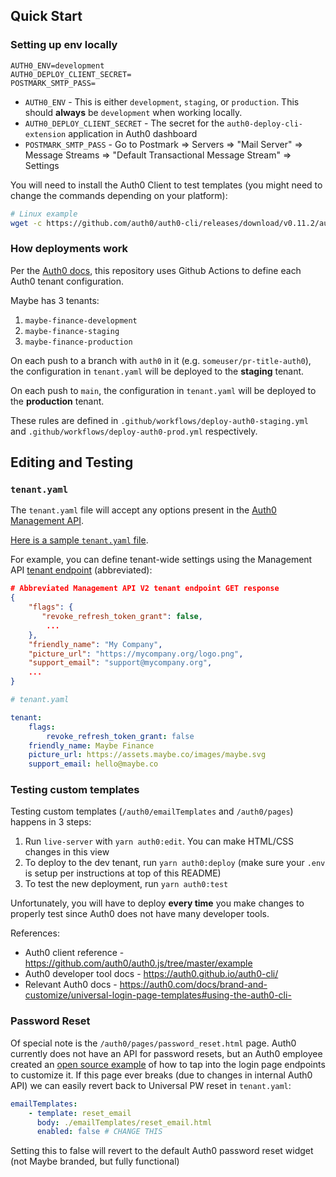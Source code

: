 ## Quick Start

### Setting up env locally

```
AUTH0_ENV=development
AUTH0_DEPLOY_CLIENT_SECRET=
POSTMARK_SMTP_PASS=
```

-   `AUTH0_ENV` - This is either `development`, `staging`, or `production`. This should **always** be `development` when working locally.
-   `AUTH0_DEPLOY_CLIENT_SECRET` - The secret for the `auth0-deploy-cli-extension` application in Auth0 dashboard
-   `POSTMARK_SMTP_PASS` - Go to Postmark => Servers => "Mail Server" => Message Streams => "Default Transactional Message Stream" => Settings

You will need to install the Auth0 Client to test templates (you might need to change the commands depending on your platform):

```bash
# Linux example
wget -c https://github.com/auth0/auth0-cli/releases/download/v0.11.2/auth0-cli_0.11.2_Linux_x86_64.tar.gz -O - | sudo tar -xz -C /usr/local/bin/
```

### How deployments work

Per the [Auth0 docs](https://github.com/auth0/auth0-deploy-cli/tree/master/examples/directory), this repository uses Github Actions to define each Auth0 tenant configuration.

Maybe has 3 tenants:

1. `maybe-finance-development`
2. `maybe-finance-staging`
3. `maybe-finance-production`

On each push to a branch with `auth0` in it (e.g. `someuser/pr-title-auth0`), the configuration in `tenant.yaml` will be deployed to the **staging** tenant.

On each push to `main`, the configuration in `tenant.yaml` will be deployed to the **production** tenant.

These rules are defined in `.github/workflows/deploy-auth0-staging.yml` and `.github/workflows/deploy-auth0-prod.yml` respectively.

## Editing and Testing

### `tenant.yaml`

The `tenant.yaml` file will accept any options present in the [Auth0 Management API](https://auth0.com/docs/api/management/v2).

[Here is a sample `tenant.yaml` file](https://github.com/auth0/auth0-deploy-cli/blob/master/examples/yaml/tenant.yaml).

For example, you can define tenant-wide settings using the Management API [tenant endpoint](https://auth0.com/docs/api/management/v2#!/Tenants/tenant_settings_route) (abbreviated):

```json
# Abbreviated Management API V2 tenant endpoint GET response
{
    "flags": {
       "revoke_refresh_token_grant": false,
        ...
    },
    "friendly_name": "My Company",
    "picture_url": "https://mycompany.org/logo.png",
    "support_email": "support@mycompany.org",
    ...
}
```

```yaml
# tenant.yaml

tenant:
    flags:
        revoke_refresh_token_grant: false
    friendly_name: Maybe Finance
    picture_url: https://assets.maybe.co/images/maybe.svg
    support_email: hello@maybe.co
```

### Testing custom templates

Testing custom templates (`/auth0/emailTemplates` and `/auth0/pages`) happens in 3 steps:

1. Run `live-server` with `yarn auth0:edit`. You can make HTML/CSS changes in this view
2. To deploy to the dev tenant, run `yarn auth0:deploy` (make sure your `.env` is setup per instructions at top of this README)
3. To test the new deployment, run `yarn auth0:test`

Unfortunately, you will have to deploy **every time** you make changes to properly test since Auth0 does not have many developer tools.

References:

-   Auth0 client reference - https://github.com/auth0/auth0.js/tree/master/example
-   Auth0 developer tool docs - https://auth0.github.io/auth0-cli/
-   Relevant Auth0 docs - https://auth0.com/docs/brand-and-customize/universal-login-page-templates#using-the-auth0-cli-

### Password Reset

Of special note is the `/auth0/pages/password_reset.html` page. Auth0 currently does not have an API for password resets, but an Auth0 employee created an
[open source example](https://github.com/auth0/auth0-custom-password-reset-hosted-page) of how to tap into the login page endpoints to customize it. If this page ever breaks (due to changes in internal Auth0 API) we can easily revert back to Universal PW reset in `tenant.yaml`:

```yaml
emailTemplates:
    - template: reset_email
      body: ./emailTemplates/reset_email.html
      enabled: false # CHANGE THIS
```

Setting this to false will revert to the default Auth0 password reset widget (not Maybe branded, but fully functional)
